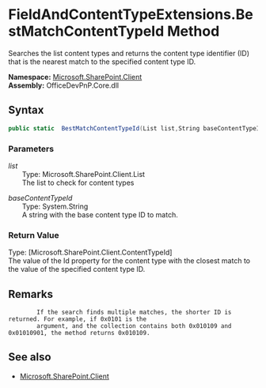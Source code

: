# FieldAndContentTypeExtensions.BestMatchContentTypeId Method  
Searches the list content types and returns the content type identifier (ID) that is the 
            nearest match to the specified content type ID.  

**Namespace:** [Microsoft.SharePoint.Client](Microsoft.SharePoint.Client.md)  
**Assembly:** OfficeDevPnP.Core.dll  
## Syntax
```C#
public static  BestMatchContentTypeId(List list,String baseContentTypeId)
```
### Parameters
*list*  
&emsp;&emsp;Type: Microsoft.SharePoint.Client.List  
&emsp;&emsp;The list to check for content types  
  
*baseContentTypeId*  
&emsp;&emsp;Type: System.String  
&emsp;&emsp;A string with the base content type ID to match.  
  
### Return Value
Type: [Microsoft.SharePoint.Client.ContentTypeId]  
The value of the Id property for the content type with the closest match to the value 
            of the specified content type ID. 

## Remarks 

            If the search finds multiple matches, the shorter ID is returned. For example, if 0x0101 is the 
            argument, and the collection contains both 0x010109 and 0x01010901, the method returns 0x010109.
            
## See also
- [Microsoft.SharePoint.Client](Microsoft.SharePoint.Client.md)
